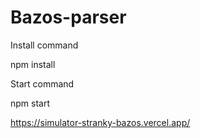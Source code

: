 # Bazos-parser
Install command

npm install

Start command

npm start

https://simulator-stranky-bazos.vercel.app/
